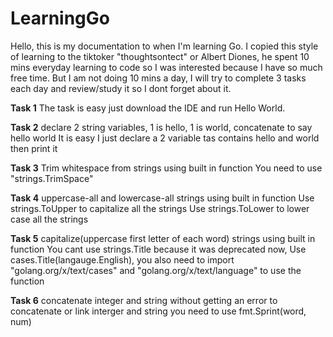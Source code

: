 # LearningGo

Hello, this is my documentation to when I'm learning Go. I copied this style of learning to the tiktoker "thoughtsontect" or Albert Diones, he spent 10 mins everyday learning to code so I was interested because I have so much free time. But I am not doing 10 mins a day, I will try to complete 3 tasks each day and review/study it so I dont forget about it.

**Task 1**
  The task is easy just download the IDE and run Hello World.

**Task 2**
  declare 2 string variables, 1 is hello, 1 is world, concatenate to say hello world
  It is easy I just declare a 2 variable tas contains hello and world then print it

**Task 3**
  Trim whitespace from strings using built in function
  You need to use "strings.TrimSpace"

**Task 4**
  uppercase-all and lowercase-all strings using built in function
  Use strings.ToUpper to capitalize all the strings
  Use strings.ToLower to lower case all the strings

**Task 5**
  capitalize(uppercase first letter of each word) strings using built in function
  You cant use strings.Title because it was deprecated now, Use cases.Title(langauge.English), you also need to import "golang.org/x/text/cases" and "golang.org/x/text/language" to use the function

**Task 6**
  concatenate integer and string without getting an error
  to concatenate or link interger and string you need to use fmt.Sprint(word, num)
